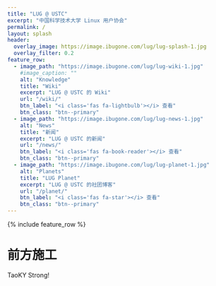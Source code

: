 ```yaml
---
title: "LUG @ USTC"
excerpt: "中国科学技术大学 Linux 用户协会"
permalink: /
layout: splash
header:
  overlay_image: https://image.ibugone.com/lug/lug-splash-1.jpg
  overlay_filter: 0.2
feature_row:
  - image_path: "https://image.ibugone.com/lug/lug-wiki-1.jpg"
    #image_caption: ""
    alt: "Knowledge"
    title: "Wiki"
    excerpt: "LUG @ USTC 的 Wiki"
    url: "/wiki/"
    btn_label: "<i class='fas fa-lightbulb'></i> 查看"
    btn_class: "btn--primary"
  - image_path: "https://image.ibugone.com/lug/lug-news-1.jpg"
    alt: "News"
    title: "新闻"
    excerpt: "LUG @ USTC 的新闻"
    url: "/news/"
    btn_label: "<i class='fas fa-book-reader'></i> 查看"
    btn_class: "btn--primary"
  - image_path: "https://image.ibugone.com/lug/lug-planet-1.jpg"
    alt: "Planets"
    title: "LUG Planet"
    excerpt: "LUG @ USTC 的社团博客"
    url: "/planet/"
    btn_label: "<i class='fas fa-star'></i> 查看"
    btn_class: "btn--primary"
---
```


{% include feature_row %}

# 前方施工

TaoKY Strong!

